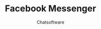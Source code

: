 ---
title: Facebook Messenger
subtitle: Chatsoftware
provider: facebook
order: 
    - signal
    - xmpp
    - quicksy
---